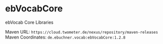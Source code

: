 # ebVocabCore
ebVocab Core Libraries


Maven URL: `https://cloud.twometer.de/nexus/repository/maven-releases`
Maven Coordinates: `de.ebuchner.vocab:ebVocabCore:1.2.8`